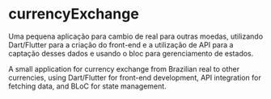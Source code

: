 # currencyExchange
Uma pequena aplicação para cambio de real para outras moedas, utilizando Dart/Flutter para a criação do front-end e a utilização de API para a captação desses dados e usando o bloc para gerenciamento de estados. 

A small application for currency exchange from Brazilian real to other currencies, using Dart/Flutter for front-end development, API integration for fetching data, and BLoC for state management.
